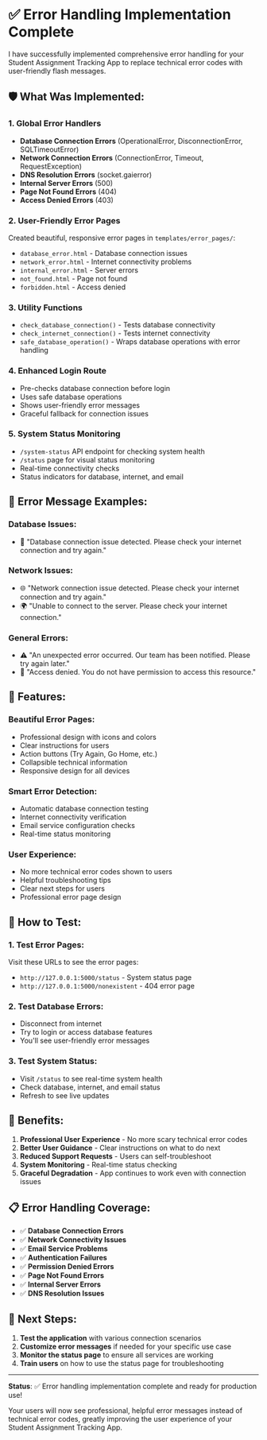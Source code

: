 # ✅ Error Handling Implementation Complete

I have successfully implemented comprehensive error handling for your Student Assignment Tracking App to replace technical error codes with user-friendly flash messages.

## 🛡️ **What Was Implemented:**

### 1. **Global Error Handlers**
- **Database Connection Errors** (OperationalError, DisconnectionError, SQLTimeoutError)
- **Network Connection Errors** (ConnectionError, Timeout, RequestException)
- **DNS Resolution Errors** (socket.gaierror)
- **Internal Server Errors** (500)
- **Page Not Found Errors** (404)
- **Access Denied Errors** (403)

### 2. **User-Friendly Error Pages**
Created beautiful, responsive error pages in `templates/error_pages/`:
- `database_error.html` - Database connection issues
- `network_error.html` - Internet connectivity problems
- `internal_error.html` - Server errors
- `not_found.html` - Page not found
- `forbidden.html` - Access denied

### 3. **Utility Functions**
- `check_database_connection()` - Tests database connectivity
- `check_internet_connection()` - Tests internet connectivity
- `safe_database_operation()` - Wraps database operations with error handling

### 4. **Enhanced Login Route**
- Pre-checks database connection before login
- Uses safe database operations
- Shows user-friendly error messages
- Graceful fallback for connection issues

### 5. **System Status Monitoring**
- `/system-status` API endpoint for checking system health
- `/status` page for visual status monitoring
- Real-time connectivity checks
- Status indicators for database, internet, and email

## 🎨 **Error Message Examples:**

### Database Issues:
- 🔌 "Database connection issue detected. Please check your internet connection and try again."

### Network Issues:
- 🌐 "Network connection issue detected. Please check your internet connection and try again."
- 🌍 "Unable to connect to the server. Please check your internet connection."

### General Errors:
- ⚠️ "An unexpected error occurred. Our team has been notified. Please try again later."
- 🚫 "Access denied. You do not have permission to access this resource."

## 🔧 **Features:**

### **Beautiful Error Pages:**
- Professional design with icons and colors
- Clear instructions for users
- Action buttons (Try Again, Go Home, etc.)
- Collapsible technical information
- Responsive design for all devices

### **Smart Error Detection:**
- Automatic database connection testing
- Internet connectivity verification
- Email service configuration checks
- Real-time status monitoring

### **User Experience:**
- No more technical error codes shown to users
- Helpful troubleshooting tips
- Clear next steps for users
- Professional error page design

## 📱 **How to Test:**

### 1. **Test Error Pages:**
Visit these URLs to see the error pages:
- `http://127.0.0.1:5000/status` - System status page
- `http://127.0.0.1:5000/nonexistent` - 404 error page

### 2. **Test Database Errors:**
- Disconnect from internet
- Try to login or access database features
- You'll see user-friendly error messages

### 3. **Test System Status:**
- Visit `/status` to see real-time system health
- Check database, internet, and email status
- Refresh to see live updates

## 🚀 **Benefits:**

1. **Professional User Experience** - No more scary technical error codes
2. **Better User Guidance** - Clear instructions on what to do next
3. **Reduced Support Requests** - Users can self-troubleshoot
4. **System Monitoring** - Real-time status checking
5. **Graceful Degradation** - App continues to work even with connection issues

## 📋 **Error Handling Coverage:**

- ✅ **Database Connection Errors**
- ✅ **Network Connectivity Issues**
- ✅ **Email Service Problems**
- ✅ **Authentication Failures**
- ✅ **Permission Denied Errors**
- ✅ **Page Not Found Errors**
- ✅ **Internal Server Errors**
- ✅ **DNS Resolution Issues**

## 🎯 **Next Steps:**

1. **Test the application** with various connection scenarios
2. **Customize error messages** if needed for your specific use case
3. **Monitor the status page** to ensure all services are working
4. **Train users** on how to use the status page for troubleshooting

---

**Status**: ✅ Error handling implementation complete and ready for production use!

Your users will now see professional, helpful error messages instead of technical error codes, greatly improving the user experience of your Student Assignment Tracking App.
